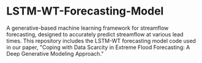 # LSTM-WT-Forecasting-Model
A generative-based machine learning framework for streamflow forecasting, designed to accurately predict streamflow at various lead times. This repository includes the LSTM-WT forecasting model code used in our paper, "Coping with Data Scarcity in Extreme Flood Forecasting: A Deep Generative Modeling Approach."
